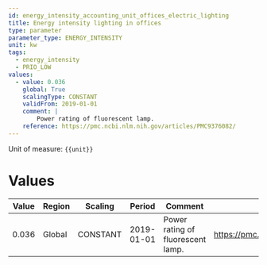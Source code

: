 ```yaml
---
id: energy_intensity_accounting_unit_offices_electric_lighting
title: Energy intensity lighting in offices
type: parameter
parameter_type: ENERGY_INTENSITY
unit: kw
tags:
  - energy_intensity
  - PRIO_LOW
values:
  - value: 0.036
    global: True
    scalingType: CONSTANT
    validFrom: 2019-01-01
    comment: |
        Power rating of fluorescent lamp.
    reference: https://pmc.ncbi.nlm.nih.gov/articles/PMC9376082/
---
```



Unit of measure: `{{unit}}`


# Values


| Value | Region | Scaling | Period | Comment | Reference |
|-------|--------|---------|--------|---------|-----------|
| 0.036 | Global | CONSTANT | 2019-01-01 | Power rating of fluorescent lamp. | https://pmc.ncbi.nlm.nih.gov/articles/PMC9376082/ |


